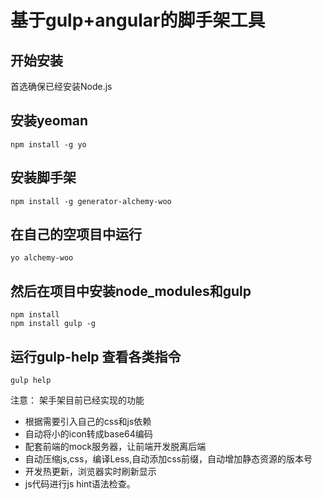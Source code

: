 # 基于gulp+angular的脚手架工具

## 开始安装
首选确保已经安装Node.js

## 安装yeoman
```
npm install -g yo
```

## 安装脚手架
```
npm install -g generator-alchemy-woo
```

## 在自己的空项目中运行
```
yo alchemy-woo
```

## 然后在项目中安装node_modules和gulp
```
npm install
npm install gulp -g
```

## 运行gulp-help 查看各类指令
```
gulp help
```

注意：
架手架目前已经实现的功能
* 根据需要引入自己的css和js依赖
* 自动将小的icon转成base64编码
* 配套前端的mock服务器，让前端开发脱离后端
* 自动压缩js,css，编译Less,自动添加css前缀，自动增加静态资源的版本号
* 开发热更新，浏览器实时刷新显示
* js代码进行js hint语法检查。
